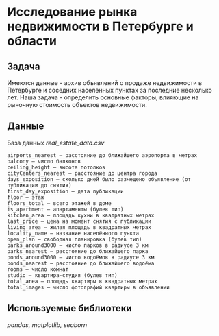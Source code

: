 # Исследование рынка недвижимости в Петербурге и области

## Задача
Имеются данные - архив объявлений о продаже недвижимости в Петербурге и соседних населённых пунктах за последние несколько лет. 
Наша задача - определить основные факторы, влияющие на рыночную стоимость объектов недвижимости.

## Данные
База данных *real_estate_data.csv*

    airports_nearest — расстояние до ближайшего аэропорта в метрах
    balcony — число балконов
    ceiling_height — высота потолков
    cityCenters_nearest — расстояние до центра города
    days_exposition — сколько дней было размещено объявление (от публикации до снятия)
    first_day_exposition — дата публикации
    floor — этаж
    floors_total — всего этажей в доме
    is_apartment — апартаменты (булев тип)
    kitchen_area — площадь кухни в квадратных метрах
    last_price — цена на момент снятия с публикации
    living_area — жилая площадь в квадратных метрах
    locality_name — название населённого пункта
    open_plan — свободная планировка (булев тип)
    parks_around3000 — число парков в радиусе 3 км
    parks_nearest — расстояние до ближайшего парка
    ponds_around3000 — число водоёмов в радиусе 3 км
    ponds_nearest — расстояние до ближайшего водоёма
    rooms — число комнат
    studio — квартира-студия (булев тип)
    total_area — площадь квартиры в квадратных метрах
    total_images — число фотографий квартиры в объявлении

## Используемые библиотеки
*pandas, matplotlib, seaborn*

